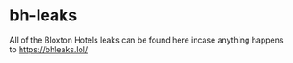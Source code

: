 # bh-leaks
All of the Bloxton Hotels leaks can be found here incase anything happens to https://bhleaks.lol/
